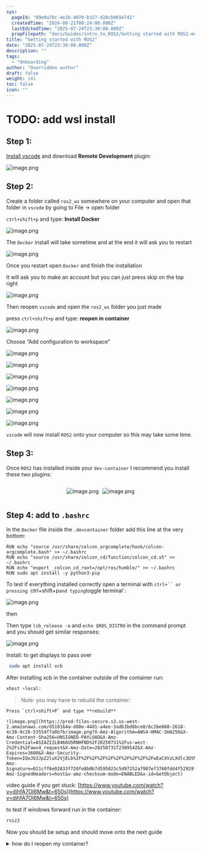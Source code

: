 ```yaml
---
sys:
  pageId: "89e0a78c-4e2b-4070-b327-d28cb0694742"
  createdTime: "2024-08-21T00:24:00.000Z"
  lastEditedTime: "2025-07-24T23:30:00.000Z"
  propFilepath: "docs/Guides/intro_to_ROS2/Getting started with ROS2.md"
title: "Getting started with ROS2"
date: "2025-07-24T23:30:00.000Z"
description: ""
tags:
  - "Onboarding"
author: "Overridden author"
draft: false
weight: 141
toc: false
icon: ""
---
```


# TODO: add wsl install

## Step 1:

[Install vscode](https://code.visualstudio.com/download) and download **Remote Development** plugin:

![image.png](https://prod-files-secure.s3.us-west-2.amazonaws.com/d518164a-d88e-44d1-a4ee-3adb3bd8bce0/efb52993-1881-4a40-b95e-6f020334f022/image.png?X-Amz-Algorithm=AWS4-HMAC-SHA256&X-Amz-Content-Sha256=UNSIGNED-PAYLOAD&X-Amz-Credential=ASIAZI2LB4663FQDLA7N%2F20250731%2Fus-west-2%2Fs3%2Faws4_request&X-Amz-Date=20250731T230940Z&X-Amz-Expires=3600&X-Amz-Security-Token=IQoJb3JpZ2luX2VjELb%2F%2F%2F%2F%2F%2F%2F%2F%2F%2FwEaCXVzLXdlc3QtMiJHMEUCIEzfZoqLI5UbxgNfWS13TDBm89l1UQcRSxlhK8WRcC3kAiEAn844CyJbokJ9v4RTwucpeEcQ2eE9JvsL2nzmJIr%2F%2FZ0qiAQI3%2F%2F%2F%2F%2F%2F%2F%2F%2F%2F%2FARAAGgw2Mzc0MjMxODM4MDUiDEcCaYkopQJNB2pLCSrcA%2FZpxJUo3wWl1VesX81ZS9RPU79%2Fz4jbrzSbZ%2B9gTTeM5%2F8mwtdtmuM8WlS%2FqHxzsP6ZRCqWwPeAKw%2FiD2dGF4BXyWuo9ONm5Tc8sgmECy2uFgQQ9UYRjmhnD%2BH%2BKnul1eP%2BJrr0pqZ55zsFxnK109vbv2qMDVGdhaDHmmkOBRMDwXYYuXAP9wY4XkyK%2Bd6pLQR%2BXDiSh5RmqSbd8PqQx%2BvBk5ap6iXpdhdhjsQsewyfsOpQjZkEovPMmXErvX69yDHf7WDzj%2BM6WvT4gxj%2FkRgSwyIZgBXdk8VMAsEM847j%2F9OFyxuqd19DwdnJ%2F0Z%2BHlNbiiG%2Bx9iWQbqiZudkJqg%2FUKJcDM3AJvgwpPQ03rpmRK535Fh07hVluiQf5kQowcLFBji9k9N5oCZnwRKvMKu3vJotG1rFn3LEhmflzfX%2BNYcq1%2Fe%2Be52Qx3irsDcAPeJhof%2B3t%2BTLEYhIXsmS%2FN1pzi%2FiotE3meNgzI6JoSbCYZ70IxHBU72BK6QKnCCSKhCo2sDJzrjolVSlw9zsm1gMXWm%2FeoO1dK7SJZh4icROLy%2FIKbEtbHya%2B1FrTZfppmMID2ok%2FULKu2Ysua9GXCpRaxuk0i0FSSBSbyVaQNyvP6ymkknmKpqJuHzHMNrMr8QGOqUBJBVYEproKo3LbUh7obQfPLTfz%2FaykKDo6nyiJZl7o0W9e5Dqjnics%2BrlSVKZ3WcWUyWozdEz%2BxMU%2BDionUXkzxIleYWNrv%2BQ%2F8Z%2FGnNSCimJy5huNcFdgZrTZPrZ8MgteiQjGzc6EqxyySx3gbB2QnibHnxgl7Wq6tbA%2B%2FCBFjVsYfoz5Ci3iKBOmyCIBq47S0xpEjGf7hKlNuRrnt6%2FNXB78tX1&X-Amz-Signature=43065848f170cb5c9882995cf3efe835456f2a0647af97d11267d2a1c7b4a499&X-Amz-SignedHeaders=host&x-amz-checksum-mode=ENABLED&x-id=GetObject)

## Step 2:

Create a folder called `ros2_ws` somewhere on your computer and open that folder in `vscode` by going to File → open folder 

`ctrl+shift+p` and type: **Install Docker**

![image.png](https://prod-files-secure.s3.us-west-2.amazonaws.com/d518164a-d88e-44d1-a4ee-3adb3bd8bce0/2269dc0e-1cd5-47ff-bceb-c04ad9b2eab0/image.png?X-Amz-Algorithm=AWS4-HMAC-SHA256&X-Amz-Content-Sha256=UNSIGNED-PAYLOAD&X-Amz-Credential=ASIAZI2LB4663FQDLA7N%2F20250731%2Fus-west-2%2Fs3%2Faws4_request&X-Amz-Date=20250731T230940Z&X-Amz-Expires=3600&X-Amz-Security-Token=IQoJb3JpZ2luX2VjELb%2F%2F%2F%2F%2F%2F%2F%2F%2F%2FwEaCXVzLXdlc3QtMiJHMEUCIEzfZoqLI5UbxgNfWS13TDBm89l1UQcRSxlhK8WRcC3kAiEAn844CyJbokJ9v4RTwucpeEcQ2eE9JvsL2nzmJIr%2F%2FZ0qiAQI3%2F%2F%2F%2F%2F%2F%2F%2F%2F%2F%2FARAAGgw2Mzc0MjMxODM4MDUiDEcCaYkopQJNB2pLCSrcA%2FZpxJUo3wWl1VesX81ZS9RPU79%2Fz4jbrzSbZ%2B9gTTeM5%2F8mwtdtmuM8WlS%2FqHxzsP6ZRCqWwPeAKw%2FiD2dGF4BXyWuo9ONm5Tc8sgmECy2uFgQQ9UYRjmhnD%2BH%2BKnul1eP%2BJrr0pqZ55zsFxnK109vbv2qMDVGdhaDHmmkOBRMDwXYYuXAP9wY4XkyK%2Bd6pLQR%2BXDiSh5RmqSbd8PqQx%2BvBk5ap6iXpdhdhjsQsewyfsOpQjZkEovPMmXErvX69yDHf7WDzj%2BM6WvT4gxj%2FkRgSwyIZgBXdk8VMAsEM847j%2F9OFyxuqd19DwdnJ%2F0Z%2BHlNbiiG%2Bx9iWQbqiZudkJqg%2FUKJcDM3AJvgwpPQ03rpmRK535Fh07hVluiQf5kQowcLFBji9k9N5oCZnwRKvMKu3vJotG1rFn3LEhmflzfX%2BNYcq1%2Fe%2Be52Qx3irsDcAPeJhof%2B3t%2BTLEYhIXsmS%2FN1pzi%2FiotE3meNgzI6JoSbCYZ70IxHBU72BK6QKnCCSKhCo2sDJzrjolVSlw9zsm1gMXWm%2FeoO1dK7SJZh4icROLy%2FIKbEtbHya%2B1FrTZfppmMID2ok%2FULKu2Ysua9GXCpRaxuk0i0FSSBSbyVaQNyvP6ymkknmKpqJuHzHMNrMr8QGOqUBJBVYEproKo3LbUh7obQfPLTfz%2FaykKDo6nyiJZl7o0W9e5Dqjnics%2BrlSVKZ3WcWUyWozdEz%2BxMU%2BDionUXkzxIleYWNrv%2BQ%2F8Z%2FGnNSCimJy5huNcFdgZrTZPrZ8MgteiQjGzc6EqxyySx3gbB2QnibHnxgl7Wq6tbA%2B%2FCBFjVsYfoz5Ci3iKBOmyCIBq47S0xpEjGf7hKlNuRrnt6%2FNXB78tX1&X-Amz-Signature=a3adf1c5e4bc2f3dc8d84ea08d76d17a304c900977c7cccb63c81c0bc62e6aeb&X-Amz-SignedHeaders=host&x-amz-checksum-mode=ENABLED&x-id=GetObject)

The `Docker` install will take sometime and at the end it will ask you to restart

![image.png](https://prod-files-secure.s3.us-west-2.amazonaws.com/d518164a-d88e-44d1-a4ee-3adb3bd8bce0/ed233f78-be33-4b1f-b89c-9c346c0e961e/image.png?X-Amz-Algorithm=AWS4-HMAC-SHA256&X-Amz-Content-Sha256=UNSIGNED-PAYLOAD&X-Amz-Credential=ASIAZI2LB4663FQDLA7N%2F20250731%2Fus-west-2%2Fs3%2Faws4_request&X-Amz-Date=20250731T230940Z&X-Amz-Expires=3600&X-Amz-Security-Token=IQoJb3JpZ2luX2VjELb%2F%2F%2F%2F%2F%2F%2F%2F%2F%2FwEaCXVzLXdlc3QtMiJHMEUCIEzfZoqLI5UbxgNfWS13TDBm89l1UQcRSxlhK8WRcC3kAiEAn844CyJbokJ9v4RTwucpeEcQ2eE9JvsL2nzmJIr%2F%2FZ0qiAQI3%2F%2F%2F%2F%2F%2F%2F%2F%2F%2F%2FARAAGgw2Mzc0MjMxODM4MDUiDEcCaYkopQJNB2pLCSrcA%2FZpxJUo3wWl1VesX81ZS9RPU79%2Fz4jbrzSbZ%2B9gTTeM5%2F8mwtdtmuM8WlS%2FqHxzsP6ZRCqWwPeAKw%2FiD2dGF4BXyWuo9ONm5Tc8sgmECy2uFgQQ9UYRjmhnD%2BH%2BKnul1eP%2BJrr0pqZ55zsFxnK109vbv2qMDVGdhaDHmmkOBRMDwXYYuXAP9wY4XkyK%2Bd6pLQR%2BXDiSh5RmqSbd8PqQx%2BvBk5ap6iXpdhdhjsQsewyfsOpQjZkEovPMmXErvX69yDHf7WDzj%2BM6WvT4gxj%2FkRgSwyIZgBXdk8VMAsEM847j%2F9OFyxuqd19DwdnJ%2F0Z%2BHlNbiiG%2Bx9iWQbqiZudkJqg%2FUKJcDM3AJvgwpPQ03rpmRK535Fh07hVluiQf5kQowcLFBji9k9N5oCZnwRKvMKu3vJotG1rFn3LEhmflzfX%2BNYcq1%2Fe%2Be52Qx3irsDcAPeJhof%2B3t%2BTLEYhIXsmS%2FN1pzi%2FiotE3meNgzI6JoSbCYZ70IxHBU72BK6QKnCCSKhCo2sDJzrjolVSlw9zsm1gMXWm%2FeoO1dK7SJZh4icROLy%2FIKbEtbHya%2B1FrTZfppmMID2ok%2FULKu2Ysua9GXCpRaxuk0i0FSSBSbyVaQNyvP6ymkknmKpqJuHzHMNrMr8QGOqUBJBVYEproKo3LbUh7obQfPLTfz%2FaykKDo6nyiJZl7o0W9e5Dqjnics%2BrlSVKZ3WcWUyWozdEz%2BxMU%2BDionUXkzxIleYWNrv%2BQ%2F8Z%2FGnNSCimJy5huNcFdgZrTZPrZ8MgteiQjGzc6EqxyySx3gbB2QnibHnxgl7Wq6tbA%2B%2FCBFjVsYfoz5Ci3iKBOmyCIBq47S0xpEjGf7hKlNuRrnt6%2FNXB78tX1&X-Amz-Signature=15dc775f9b38bc3aab7a6f0edaab9d96a51f66d715949882b6b359f0410d9db5&X-Amz-SignedHeaders=host&x-amz-checksum-mode=ENABLED&x-id=GetObject)

Once you restart open `Docker` and finish the installation

It will ask you to make an account but you can just press skip on the top right

![image.png](https://prod-files-secure.s3.us-west-2.amazonaws.com/d518164a-d88e-44d1-a4ee-3adb3bd8bce0/21010ad9-1659-4fd9-9f59-9932a09b2a3d/image.png?X-Amz-Algorithm=AWS4-HMAC-SHA256&X-Amz-Content-Sha256=UNSIGNED-PAYLOAD&X-Amz-Credential=ASIAZI2LB4663FQDLA7N%2F20250731%2Fus-west-2%2Fs3%2Faws4_request&X-Amz-Date=20250731T230940Z&X-Amz-Expires=3600&X-Amz-Security-Token=IQoJb3JpZ2luX2VjELb%2F%2F%2F%2F%2F%2F%2F%2F%2F%2FwEaCXVzLXdlc3QtMiJHMEUCIEzfZoqLI5UbxgNfWS13TDBm89l1UQcRSxlhK8WRcC3kAiEAn844CyJbokJ9v4RTwucpeEcQ2eE9JvsL2nzmJIr%2F%2FZ0qiAQI3%2F%2F%2F%2F%2F%2F%2F%2F%2F%2F%2FARAAGgw2Mzc0MjMxODM4MDUiDEcCaYkopQJNB2pLCSrcA%2FZpxJUo3wWl1VesX81ZS9RPU79%2Fz4jbrzSbZ%2B9gTTeM5%2F8mwtdtmuM8WlS%2FqHxzsP6ZRCqWwPeAKw%2FiD2dGF4BXyWuo9ONm5Tc8sgmECy2uFgQQ9UYRjmhnD%2BH%2BKnul1eP%2BJrr0pqZ55zsFxnK109vbv2qMDVGdhaDHmmkOBRMDwXYYuXAP9wY4XkyK%2Bd6pLQR%2BXDiSh5RmqSbd8PqQx%2BvBk5ap6iXpdhdhjsQsewyfsOpQjZkEovPMmXErvX69yDHf7WDzj%2BM6WvT4gxj%2FkRgSwyIZgBXdk8VMAsEM847j%2F9OFyxuqd19DwdnJ%2F0Z%2BHlNbiiG%2Bx9iWQbqiZudkJqg%2FUKJcDM3AJvgwpPQ03rpmRK535Fh07hVluiQf5kQowcLFBji9k9N5oCZnwRKvMKu3vJotG1rFn3LEhmflzfX%2BNYcq1%2Fe%2Be52Qx3irsDcAPeJhof%2B3t%2BTLEYhIXsmS%2FN1pzi%2FiotE3meNgzI6JoSbCYZ70IxHBU72BK6QKnCCSKhCo2sDJzrjolVSlw9zsm1gMXWm%2FeoO1dK7SJZh4icROLy%2FIKbEtbHya%2B1FrTZfppmMID2ok%2FULKu2Ysua9GXCpRaxuk0i0FSSBSbyVaQNyvP6ymkknmKpqJuHzHMNrMr8QGOqUBJBVYEproKo3LbUh7obQfPLTfz%2FaykKDo6nyiJZl7o0W9e5Dqjnics%2BrlSVKZ3WcWUyWozdEz%2BxMU%2BDionUXkzxIleYWNrv%2BQ%2F8Z%2FGnNSCimJy5huNcFdgZrTZPrZ8MgteiQjGzc6EqxyySx3gbB2QnibHnxgl7Wq6tbA%2B%2FCBFjVsYfoz5Ci3iKBOmyCIBq47S0xpEjGf7hKlNuRrnt6%2FNXB78tX1&X-Amz-Signature=1835943d017f3e3c894a3633ac9fbff12d18f672381cb27f4a90fcf16104cf1d&X-Amz-SignedHeaders=host&x-amz-checksum-mode=ENABLED&x-id=GetObject)

Then reopen `vscode` and open the `ros2_ws` folder you just made

press `ctrl+shift+p` and type: **reopen in container**

![image.png](https://prod-files-secure.s3.us-west-2.amazonaws.com/d518164a-d88e-44d1-a4ee-3adb3bd8bce0/4e93b8c2-41ad-488c-8095-c74205196118/image.png?X-Amz-Algorithm=AWS4-HMAC-SHA256&X-Amz-Content-Sha256=UNSIGNED-PAYLOAD&X-Amz-Credential=ASIAZI2LB4663FQDLA7N%2F20250731%2Fus-west-2%2Fs3%2Faws4_request&X-Amz-Date=20250731T230940Z&X-Amz-Expires=3600&X-Amz-Security-Token=IQoJb3JpZ2luX2VjELb%2F%2F%2F%2F%2F%2F%2F%2F%2F%2FwEaCXVzLXdlc3QtMiJHMEUCIEzfZoqLI5UbxgNfWS13TDBm89l1UQcRSxlhK8WRcC3kAiEAn844CyJbokJ9v4RTwucpeEcQ2eE9JvsL2nzmJIr%2F%2FZ0qiAQI3%2F%2F%2F%2F%2F%2F%2F%2F%2F%2F%2FARAAGgw2Mzc0MjMxODM4MDUiDEcCaYkopQJNB2pLCSrcA%2FZpxJUo3wWl1VesX81ZS9RPU79%2Fz4jbrzSbZ%2B9gTTeM5%2F8mwtdtmuM8WlS%2FqHxzsP6ZRCqWwPeAKw%2FiD2dGF4BXyWuo9ONm5Tc8sgmECy2uFgQQ9UYRjmhnD%2BH%2BKnul1eP%2BJrr0pqZ55zsFxnK109vbv2qMDVGdhaDHmmkOBRMDwXYYuXAP9wY4XkyK%2Bd6pLQR%2BXDiSh5RmqSbd8PqQx%2BvBk5ap6iXpdhdhjsQsewyfsOpQjZkEovPMmXErvX69yDHf7WDzj%2BM6WvT4gxj%2FkRgSwyIZgBXdk8VMAsEM847j%2F9OFyxuqd19DwdnJ%2F0Z%2BHlNbiiG%2Bx9iWQbqiZudkJqg%2FUKJcDM3AJvgwpPQ03rpmRK535Fh07hVluiQf5kQowcLFBji9k9N5oCZnwRKvMKu3vJotG1rFn3LEhmflzfX%2BNYcq1%2Fe%2Be52Qx3irsDcAPeJhof%2B3t%2BTLEYhIXsmS%2FN1pzi%2FiotE3meNgzI6JoSbCYZ70IxHBU72BK6QKnCCSKhCo2sDJzrjolVSlw9zsm1gMXWm%2FeoO1dK7SJZh4icROLy%2FIKbEtbHya%2B1FrTZfppmMID2ok%2FULKu2Ysua9GXCpRaxuk0i0FSSBSbyVaQNyvP6ymkknmKpqJuHzHMNrMr8QGOqUBJBVYEproKo3LbUh7obQfPLTfz%2FaykKDo6nyiJZl7o0W9e5Dqjnics%2BrlSVKZ3WcWUyWozdEz%2BxMU%2BDionUXkzxIleYWNrv%2BQ%2F8Z%2FGnNSCimJy5huNcFdgZrTZPrZ8MgteiQjGzc6EqxyySx3gbB2QnibHnxgl7Wq6tbA%2B%2FCBFjVsYfoz5Ci3iKBOmyCIBq47S0xpEjGf7hKlNuRrnt6%2FNXB78tX1&X-Amz-Signature=b8544daddaef12d4b65380837d35e86ad116a2f53c223226289009614315e018&X-Amz-SignedHeaders=host&x-amz-checksum-mode=ENABLED&x-id=GetObject)

Choose “Add configuration to workspace”

![image.png](https://prod-files-secure.s3.us-west-2.amazonaws.com/d518164a-d88e-44d1-a4ee-3adb3bd8bce0/9560b282-5060-4989-ba37-97e7b2c22476/image.png?X-Amz-Algorithm=AWS4-HMAC-SHA256&X-Amz-Content-Sha256=UNSIGNED-PAYLOAD&X-Amz-Credential=ASIAZI2LB4663FQDLA7N%2F20250731%2Fus-west-2%2Fs3%2Faws4_request&X-Amz-Date=20250731T230940Z&X-Amz-Expires=3600&X-Amz-Security-Token=IQoJb3JpZ2luX2VjELb%2F%2F%2F%2F%2F%2F%2F%2F%2F%2FwEaCXVzLXdlc3QtMiJHMEUCIEzfZoqLI5UbxgNfWS13TDBm89l1UQcRSxlhK8WRcC3kAiEAn844CyJbokJ9v4RTwucpeEcQ2eE9JvsL2nzmJIr%2F%2FZ0qiAQI3%2F%2F%2F%2F%2F%2F%2F%2F%2F%2F%2FARAAGgw2Mzc0MjMxODM4MDUiDEcCaYkopQJNB2pLCSrcA%2FZpxJUo3wWl1VesX81ZS9RPU79%2Fz4jbrzSbZ%2B9gTTeM5%2F8mwtdtmuM8WlS%2FqHxzsP6ZRCqWwPeAKw%2FiD2dGF4BXyWuo9ONm5Tc8sgmECy2uFgQQ9UYRjmhnD%2BH%2BKnul1eP%2BJrr0pqZ55zsFxnK109vbv2qMDVGdhaDHmmkOBRMDwXYYuXAP9wY4XkyK%2Bd6pLQR%2BXDiSh5RmqSbd8PqQx%2BvBk5ap6iXpdhdhjsQsewyfsOpQjZkEovPMmXErvX69yDHf7WDzj%2BM6WvT4gxj%2FkRgSwyIZgBXdk8VMAsEM847j%2F9OFyxuqd19DwdnJ%2F0Z%2BHlNbiiG%2Bx9iWQbqiZudkJqg%2FUKJcDM3AJvgwpPQ03rpmRK535Fh07hVluiQf5kQowcLFBji9k9N5oCZnwRKvMKu3vJotG1rFn3LEhmflzfX%2BNYcq1%2Fe%2Be52Qx3irsDcAPeJhof%2B3t%2BTLEYhIXsmS%2FN1pzi%2FiotE3meNgzI6JoSbCYZ70IxHBU72BK6QKnCCSKhCo2sDJzrjolVSlw9zsm1gMXWm%2FeoO1dK7SJZh4icROLy%2FIKbEtbHya%2B1FrTZfppmMID2ok%2FULKu2Ysua9GXCpRaxuk0i0FSSBSbyVaQNyvP6ymkknmKpqJuHzHMNrMr8QGOqUBJBVYEproKo3LbUh7obQfPLTfz%2FaykKDo6nyiJZl7o0W9e5Dqjnics%2BrlSVKZ3WcWUyWozdEz%2BxMU%2BDionUXkzxIleYWNrv%2BQ%2F8Z%2FGnNSCimJy5huNcFdgZrTZPrZ8MgteiQjGzc6EqxyySx3gbB2QnibHnxgl7Wq6tbA%2B%2FCBFjVsYfoz5Ci3iKBOmyCIBq47S0xpEjGf7hKlNuRrnt6%2FNXB78tX1&X-Amz-Signature=15253136f2593d22a5b4d2c05068db460aaae9142e68603144707285f37999dd&X-Amz-SignedHeaders=host&x-amz-checksum-mode=ENABLED&x-id=GetObject)

![image.png](https://prod-files-secure.s3.us-west-2.amazonaws.com/d518164a-d88e-44d1-a4ee-3adb3bd8bce0/2ee63f81-886b-48e8-a553-dc6e5eac99e4/image.png?X-Amz-Algorithm=AWS4-HMAC-SHA256&X-Amz-Content-Sha256=UNSIGNED-PAYLOAD&X-Amz-Credential=ASIAZI2LB4663FQDLA7N%2F20250731%2Fus-west-2%2Fs3%2Faws4_request&X-Amz-Date=20250731T230940Z&X-Amz-Expires=3600&X-Amz-Security-Token=IQoJb3JpZ2luX2VjELb%2F%2F%2F%2F%2F%2F%2F%2F%2F%2FwEaCXVzLXdlc3QtMiJHMEUCIEzfZoqLI5UbxgNfWS13TDBm89l1UQcRSxlhK8WRcC3kAiEAn844CyJbokJ9v4RTwucpeEcQ2eE9JvsL2nzmJIr%2F%2FZ0qiAQI3%2F%2F%2F%2F%2F%2F%2F%2F%2F%2F%2FARAAGgw2Mzc0MjMxODM4MDUiDEcCaYkopQJNB2pLCSrcA%2FZpxJUo3wWl1VesX81ZS9RPU79%2Fz4jbrzSbZ%2B9gTTeM5%2F8mwtdtmuM8WlS%2FqHxzsP6ZRCqWwPeAKw%2FiD2dGF4BXyWuo9ONm5Tc8sgmECy2uFgQQ9UYRjmhnD%2BH%2BKnul1eP%2BJrr0pqZ55zsFxnK109vbv2qMDVGdhaDHmmkOBRMDwXYYuXAP9wY4XkyK%2Bd6pLQR%2BXDiSh5RmqSbd8PqQx%2BvBk5ap6iXpdhdhjsQsewyfsOpQjZkEovPMmXErvX69yDHf7WDzj%2BM6WvT4gxj%2FkRgSwyIZgBXdk8VMAsEM847j%2F9OFyxuqd19DwdnJ%2F0Z%2BHlNbiiG%2Bx9iWQbqiZudkJqg%2FUKJcDM3AJvgwpPQ03rpmRK535Fh07hVluiQf5kQowcLFBji9k9N5oCZnwRKvMKu3vJotG1rFn3LEhmflzfX%2BNYcq1%2Fe%2Be52Qx3irsDcAPeJhof%2B3t%2BTLEYhIXsmS%2FN1pzi%2FiotE3meNgzI6JoSbCYZ70IxHBU72BK6QKnCCSKhCo2sDJzrjolVSlw9zsm1gMXWm%2FeoO1dK7SJZh4icROLy%2FIKbEtbHya%2B1FrTZfppmMID2ok%2FULKu2Ysua9GXCpRaxuk0i0FSSBSbyVaQNyvP6ymkknmKpqJuHzHMNrMr8QGOqUBJBVYEproKo3LbUh7obQfPLTfz%2FaykKDo6nyiJZl7o0W9e5Dqjnics%2BrlSVKZ3WcWUyWozdEz%2BxMU%2BDionUXkzxIleYWNrv%2BQ%2F8Z%2FGnNSCimJy5huNcFdgZrTZPrZ8MgteiQjGzc6EqxyySx3gbB2QnibHnxgl7Wq6tbA%2B%2FCBFjVsYfoz5Ci3iKBOmyCIBq47S0xpEjGf7hKlNuRrnt6%2FNXB78tX1&X-Amz-Signature=1cf070cb7233eda50755d44b6c3a09e8e8c3b305d9971da2442bf6f9898a4b66&X-Amz-SignedHeaders=host&x-amz-checksum-mode=ENABLED&x-id=GetObject)

![image.png](https://prod-files-secure.s3.us-west-2.amazonaws.com/d518164a-d88e-44d1-a4ee-3adb3bd8bce0/e0fd626c-c8b6-4b2c-95d1-fa4c26514504/image.png?X-Amz-Algorithm=AWS4-HMAC-SHA256&X-Amz-Content-Sha256=UNSIGNED-PAYLOAD&X-Amz-Credential=ASIAZI2LB4663FQDLA7N%2F20250731%2Fus-west-2%2Fs3%2Faws4_request&X-Amz-Date=20250731T230940Z&X-Amz-Expires=3600&X-Amz-Security-Token=IQoJb3JpZ2luX2VjELb%2F%2F%2F%2F%2F%2F%2F%2F%2F%2FwEaCXVzLXdlc3QtMiJHMEUCIEzfZoqLI5UbxgNfWS13TDBm89l1UQcRSxlhK8WRcC3kAiEAn844CyJbokJ9v4RTwucpeEcQ2eE9JvsL2nzmJIr%2F%2FZ0qiAQI3%2F%2F%2F%2F%2F%2F%2F%2F%2F%2F%2FARAAGgw2Mzc0MjMxODM4MDUiDEcCaYkopQJNB2pLCSrcA%2FZpxJUo3wWl1VesX81ZS9RPU79%2Fz4jbrzSbZ%2B9gTTeM5%2F8mwtdtmuM8WlS%2FqHxzsP6ZRCqWwPeAKw%2FiD2dGF4BXyWuo9ONm5Tc8sgmECy2uFgQQ9UYRjmhnD%2BH%2BKnul1eP%2BJrr0pqZ55zsFxnK109vbv2qMDVGdhaDHmmkOBRMDwXYYuXAP9wY4XkyK%2Bd6pLQR%2BXDiSh5RmqSbd8PqQx%2BvBk5ap6iXpdhdhjsQsewyfsOpQjZkEovPMmXErvX69yDHf7WDzj%2BM6WvT4gxj%2FkRgSwyIZgBXdk8VMAsEM847j%2F9OFyxuqd19DwdnJ%2F0Z%2BHlNbiiG%2Bx9iWQbqiZudkJqg%2FUKJcDM3AJvgwpPQ03rpmRK535Fh07hVluiQf5kQowcLFBji9k9N5oCZnwRKvMKu3vJotG1rFn3LEhmflzfX%2BNYcq1%2Fe%2Be52Qx3irsDcAPeJhof%2B3t%2BTLEYhIXsmS%2FN1pzi%2FiotE3meNgzI6JoSbCYZ70IxHBU72BK6QKnCCSKhCo2sDJzrjolVSlw9zsm1gMXWm%2FeoO1dK7SJZh4icROLy%2FIKbEtbHya%2B1FrTZfppmMID2ok%2FULKu2Ysua9GXCpRaxuk0i0FSSBSbyVaQNyvP6ymkknmKpqJuHzHMNrMr8QGOqUBJBVYEproKo3LbUh7obQfPLTfz%2FaykKDo6nyiJZl7o0W9e5Dqjnics%2BrlSVKZ3WcWUyWozdEz%2BxMU%2BDionUXkzxIleYWNrv%2BQ%2F8Z%2FGnNSCimJy5huNcFdgZrTZPrZ8MgteiQjGzc6EqxyySx3gbB2QnibHnxgl7Wq6tbA%2B%2FCBFjVsYfoz5Ci3iKBOmyCIBq47S0xpEjGf7hKlNuRrnt6%2FNXB78tX1&X-Amz-Signature=38267797767339591d9f8c023c7c18738d16f9220de95269cc1c52ddbbb976c6&X-Amz-SignedHeaders=host&x-amz-checksum-mode=ENABLED&x-id=GetObject)

![image.png](https://prod-files-secure.s3.us-west-2.amazonaws.com/d518164a-d88e-44d1-a4ee-3adb3bd8bce0/a2e13f50-d2ab-4719-a4c2-7ced634bfc9d/image.png?X-Amz-Algorithm=AWS4-HMAC-SHA256&X-Amz-Content-Sha256=UNSIGNED-PAYLOAD&X-Amz-Credential=ASIAZI2LB4663FQDLA7N%2F20250731%2Fus-west-2%2Fs3%2Faws4_request&X-Amz-Date=20250731T230940Z&X-Amz-Expires=3600&X-Amz-Security-Token=IQoJb3JpZ2luX2VjELb%2F%2F%2F%2F%2F%2F%2F%2F%2F%2FwEaCXVzLXdlc3QtMiJHMEUCIEzfZoqLI5UbxgNfWS13TDBm89l1UQcRSxlhK8WRcC3kAiEAn844CyJbokJ9v4RTwucpeEcQ2eE9JvsL2nzmJIr%2F%2FZ0qiAQI3%2F%2F%2F%2F%2F%2F%2F%2F%2F%2F%2FARAAGgw2Mzc0MjMxODM4MDUiDEcCaYkopQJNB2pLCSrcA%2FZpxJUo3wWl1VesX81ZS9RPU79%2Fz4jbrzSbZ%2B9gTTeM5%2F8mwtdtmuM8WlS%2FqHxzsP6ZRCqWwPeAKw%2FiD2dGF4BXyWuo9ONm5Tc8sgmECy2uFgQQ9UYRjmhnD%2BH%2BKnul1eP%2BJrr0pqZ55zsFxnK109vbv2qMDVGdhaDHmmkOBRMDwXYYuXAP9wY4XkyK%2Bd6pLQR%2BXDiSh5RmqSbd8PqQx%2BvBk5ap6iXpdhdhjsQsewyfsOpQjZkEovPMmXErvX69yDHf7WDzj%2BM6WvT4gxj%2FkRgSwyIZgBXdk8VMAsEM847j%2F9OFyxuqd19DwdnJ%2F0Z%2BHlNbiiG%2Bx9iWQbqiZudkJqg%2FUKJcDM3AJvgwpPQ03rpmRK535Fh07hVluiQf5kQowcLFBji9k9N5oCZnwRKvMKu3vJotG1rFn3LEhmflzfX%2BNYcq1%2Fe%2Be52Qx3irsDcAPeJhof%2B3t%2BTLEYhIXsmS%2FN1pzi%2FiotE3meNgzI6JoSbCYZ70IxHBU72BK6QKnCCSKhCo2sDJzrjolVSlw9zsm1gMXWm%2FeoO1dK7SJZh4icROLy%2FIKbEtbHya%2B1FrTZfppmMID2ok%2FULKu2Ysua9GXCpRaxuk0i0FSSBSbyVaQNyvP6ymkknmKpqJuHzHMNrMr8QGOqUBJBVYEproKo3LbUh7obQfPLTfz%2FaykKDo6nyiJZl7o0W9e5Dqjnics%2BrlSVKZ3WcWUyWozdEz%2BxMU%2BDionUXkzxIleYWNrv%2BQ%2F8Z%2FGnNSCimJy5huNcFdgZrTZPrZ8MgteiQjGzc6EqxyySx3gbB2QnibHnxgl7Wq6tbA%2B%2FCBFjVsYfoz5Ci3iKBOmyCIBq47S0xpEjGf7hKlNuRrnt6%2FNXB78tX1&X-Amz-Signature=a10f9f2cec0d88950935ea0bc12db7024fe09ed55936b8d69d0c54abf2226d96&X-Amz-SignedHeaders=host&x-amz-checksum-mode=ENABLED&x-id=GetObject)

![image.png](https://prod-files-secure.s3.us-west-2.amazonaws.com/d518164a-d88e-44d1-a4ee-3adb3bd8bce0/6cc478ad-aaba-4bf7-9fcc-403277ab896c/image.png?X-Amz-Algorithm=AWS4-HMAC-SHA256&X-Amz-Content-Sha256=UNSIGNED-PAYLOAD&X-Amz-Credential=ASIAZI2LB4663FQDLA7N%2F20250731%2Fus-west-2%2Fs3%2Faws4_request&X-Amz-Date=20250731T230940Z&X-Amz-Expires=3600&X-Amz-Security-Token=IQoJb3JpZ2luX2VjELb%2F%2F%2F%2F%2F%2F%2F%2F%2F%2FwEaCXVzLXdlc3QtMiJHMEUCIEzfZoqLI5UbxgNfWS13TDBm89l1UQcRSxlhK8WRcC3kAiEAn844CyJbokJ9v4RTwucpeEcQ2eE9JvsL2nzmJIr%2F%2FZ0qiAQI3%2F%2F%2F%2F%2F%2F%2F%2F%2F%2F%2FARAAGgw2Mzc0MjMxODM4MDUiDEcCaYkopQJNB2pLCSrcA%2FZpxJUo3wWl1VesX81ZS9RPU79%2Fz4jbrzSbZ%2B9gTTeM5%2F8mwtdtmuM8WlS%2FqHxzsP6ZRCqWwPeAKw%2FiD2dGF4BXyWuo9ONm5Tc8sgmECy2uFgQQ9UYRjmhnD%2BH%2BKnul1eP%2BJrr0pqZ55zsFxnK109vbv2qMDVGdhaDHmmkOBRMDwXYYuXAP9wY4XkyK%2Bd6pLQR%2BXDiSh5RmqSbd8PqQx%2BvBk5ap6iXpdhdhjsQsewyfsOpQjZkEovPMmXErvX69yDHf7WDzj%2BM6WvT4gxj%2FkRgSwyIZgBXdk8VMAsEM847j%2F9OFyxuqd19DwdnJ%2F0Z%2BHlNbiiG%2Bx9iWQbqiZudkJqg%2FUKJcDM3AJvgwpPQ03rpmRK535Fh07hVluiQf5kQowcLFBji9k9N5oCZnwRKvMKu3vJotG1rFn3LEhmflzfX%2BNYcq1%2Fe%2Be52Qx3irsDcAPeJhof%2B3t%2BTLEYhIXsmS%2FN1pzi%2FiotE3meNgzI6JoSbCYZ70IxHBU72BK6QKnCCSKhCo2sDJzrjolVSlw9zsm1gMXWm%2FeoO1dK7SJZh4icROLy%2FIKbEtbHya%2B1FrTZfppmMID2ok%2FULKu2Ysua9GXCpRaxuk0i0FSSBSbyVaQNyvP6ymkknmKpqJuHzHMNrMr8QGOqUBJBVYEproKo3LbUh7obQfPLTfz%2FaykKDo6nyiJZl7o0W9e5Dqjnics%2BrlSVKZ3WcWUyWozdEz%2BxMU%2BDionUXkzxIleYWNrv%2BQ%2F8Z%2FGnNSCimJy5huNcFdgZrTZPrZ8MgteiQjGzc6EqxyySx3gbB2QnibHnxgl7Wq6tbA%2B%2FCBFjVsYfoz5Ci3iKBOmyCIBq47S0xpEjGf7hKlNuRrnt6%2FNXB78tX1&X-Amz-Signature=73baeb7c568b1388e6af88745c44d3acf0d0ced7e2229f5063923227d1f2f39a&X-Amz-SignedHeaders=host&x-amz-checksum-mode=ENABLED&x-id=GetObject)

![image.png](https://prod-files-secure.s3.us-west-2.amazonaws.com/d518164a-d88e-44d1-a4ee-3adb3bd8bce0/53255b28-f75e-430f-b9e3-c0ac8577e42b/image.png?X-Amz-Algorithm=AWS4-HMAC-SHA256&X-Amz-Content-Sha256=UNSIGNED-PAYLOAD&X-Amz-Credential=ASIAZI2LB4663FQDLA7N%2F20250731%2Fus-west-2%2Fs3%2Faws4_request&X-Amz-Date=20250731T230940Z&X-Amz-Expires=3600&X-Amz-Security-Token=IQoJb3JpZ2luX2VjELb%2F%2F%2F%2F%2F%2F%2F%2F%2F%2FwEaCXVzLXdlc3QtMiJHMEUCIEzfZoqLI5UbxgNfWS13TDBm89l1UQcRSxlhK8WRcC3kAiEAn844CyJbokJ9v4RTwucpeEcQ2eE9JvsL2nzmJIr%2F%2FZ0qiAQI3%2F%2F%2F%2F%2F%2F%2F%2F%2F%2F%2FARAAGgw2Mzc0MjMxODM4MDUiDEcCaYkopQJNB2pLCSrcA%2FZpxJUo3wWl1VesX81ZS9RPU79%2Fz4jbrzSbZ%2B9gTTeM5%2F8mwtdtmuM8WlS%2FqHxzsP6ZRCqWwPeAKw%2FiD2dGF4BXyWuo9ONm5Tc8sgmECy2uFgQQ9UYRjmhnD%2BH%2BKnul1eP%2BJrr0pqZ55zsFxnK109vbv2qMDVGdhaDHmmkOBRMDwXYYuXAP9wY4XkyK%2Bd6pLQR%2BXDiSh5RmqSbd8PqQx%2BvBk5ap6iXpdhdhjsQsewyfsOpQjZkEovPMmXErvX69yDHf7WDzj%2BM6WvT4gxj%2FkRgSwyIZgBXdk8VMAsEM847j%2F9OFyxuqd19DwdnJ%2F0Z%2BHlNbiiG%2Bx9iWQbqiZudkJqg%2FUKJcDM3AJvgwpPQ03rpmRK535Fh07hVluiQf5kQowcLFBji9k9N5oCZnwRKvMKu3vJotG1rFn3LEhmflzfX%2BNYcq1%2Fe%2Be52Qx3irsDcAPeJhof%2B3t%2BTLEYhIXsmS%2FN1pzi%2FiotE3meNgzI6JoSbCYZ70IxHBU72BK6QKnCCSKhCo2sDJzrjolVSlw9zsm1gMXWm%2FeoO1dK7SJZh4icROLy%2FIKbEtbHya%2B1FrTZfppmMID2ok%2FULKu2Ysua9GXCpRaxuk0i0FSSBSbyVaQNyvP6ymkknmKpqJuHzHMNrMr8QGOqUBJBVYEproKo3LbUh7obQfPLTfz%2FaykKDo6nyiJZl7o0W9e5Dqjnics%2BrlSVKZ3WcWUyWozdEz%2BxMU%2BDionUXkzxIleYWNrv%2BQ%2F8Z%2FGnNSCimJy5huNcFdgZrTZPrZ8MgteiQjGzc6EqxyySx3gbB2QnibHnxgl7Wq6tbA%2B%2FCBFjVsYfoz5Ci3iKBOmyCIBq47S0xpEjGf7hKlNuRrnt6%2FNXB78tX1&X-Amz-Signature=757522d5eb725365850df93de0b122ee462e78f95d912dbffce4b960db2f05f2&X-Amz-SignedHeaders=host&x-amz-checksum-mode=ENABLED&x-id=GetObject)

![image.png](https://prod-files-secure.s3.us-west-2.amazonaws.com/d518164a-d88e-44d1-a4ee-3adb3bd8bce0/7c562767-5af9-4ffb-97d1-327bcdf4ee00/image.png?X-Amz-Algorithm=AWS4-HMAC-SHA256&X-Amz-Content-Sha256=UNSIGNED-PAYLOAD&X-Amz-Credential=ASIAZI2LB4663FQDLA7N%2F20250731%2Fus-west-2%2Fs3%2Faws4_request&X-Amz-Date=20250731T230940Z&X-Amz-Expires=3600&X-Amz-Security-Token=IQoJb3JpZ2luX2VjELb%2F%2F%2F%2F%2F%2F%2F%2F%2F%2FwEaCXVzLXdlc3QtMiJHMEUCIEzfZoqLI5UbxgNfWS13TDBm89l1UQcRSxlhK8WRcC3kAiEAn844CyJbokJ9v4RTwucpeEcQ2eE9JvsL2nzmJIr%2F%2FZ0qiAQI3%2F%2F%2F%2F%2F%2F%2F%2F%2F%2F%2FARAAGgw2Mzc0MjMxODM4MDUiDEcCaYkopQJNB2pLCSrcA%2FZpxJUo3wWl1VesX81ZS9RPU79%2Fz4jbrzSbZ%2B9gTTeM5%2F8mwtdtmuM8WlS%2FqHxzsP6ZRCqWwPeAKw%2FiD2dGF4BXyWuo9ONm5Tc8sgmECy2uFgQQ9UYRjmhnD%2BH%2BKnul1eP%2BJrr0pqZ55zsFxnK109vbv2qMDVGdhaDHmmkOBRMDwXYYuXAP9wY4XkyK%2Bd6pLQR%2BXDiSh5RmqSbd8PqQx%2BvBk5ap6iXpdhdhjsQsewyfsOpQjZkEovPMmXErvX69yDHf7WDzj%2BM6WvT4gxj%2FkRgSwyIZgBXdk8VMAsEM847j%2F9OFyxuqd19DwdnJ%2F0Z%2BHlNbiiG%2Bx9iWQbqiZudkJqg%2FUKJcDM3AJvgwpPQ03rpmRK535Fh07hVluiQf5kQowcLFBji9k9N5oCZnwRKvMKu3vJotG1rFn3LEhmflzfX%2BNYcq1%2Fe%2Be52Qx3irsDcAPeJhof%2B3t%2BTLEYhIXsmS%2FN1pzi%2FiotE3meNgzI6JoSbCYZ70IxHBU72BK6QKnCCSKhCo2sDJzrjolVSlw9zsm1gMXWm%2FeoO1dK7SJZh4icROLy%2FIKbEtbHya%2B1FrTZfppmMID2ok%2FULKu2Ysua9GXCpRaxuk0i0FSSBSbyVaQNyvP6ymkknmKpqJuHzHMNrMr8QGOqUBJBVYEproKo3LbUh7obQfPLTfz%2FaykKDo6nyiJZl7o0W9e5Dqjnics%2BrlSVKZ3WcWUyWozdEz%2BxMU%2BDionUXkzxIleYWNrv%2BQ%2F8Z%2FGnNSCimJy5huNcFdgZrTZPrZ8MgteiQjGzc6EqxyySx3gbB2QnibHnxgl7Wq6tbA%2B%2FCBFjVsYfoz5Ci3iKBOmyCIBq47S0xpEjGf7hKlNuRrnt6%2FNXB78tX1&X-Amz-Signature=d3fc3f116ebbe623e0c63fd35a2d0a5190dfaca28288e1381eb032dd0dbc92d3&X-Amz-SignedHeaders=host&x-amz-checksum-mode=ENABLED&x-id=GetObject)

`vscode` will now install `ROS2` onto your computer so this may take some time.

## Step 3:

Once `ROS2` has installed inside your `dev-container` I recommend you install these two plugins:

<div style="display: flex;flex-direction: row; column-gap:10px; max-width: 630px;justify-content: center;">
<div>

![image.png](https://prod-files-secure.s3.us-west-2.amazonaws.com/d518164a-d88e-44d1-a4ee-3adb3bd8bce0/3fc3d550-5a54-4ba1-ba6b-faa01cdb7369/image.png?X-Amz-Algorithm=AWS4-HMAC-SHA256&X-Amz-Content-Sha256=UNSIGNED-PAYLOAD&X-Amz-Credential=ASIAZI2LB466WE5Y4Q7P%2F20250731%2Fus-west-2%2Fs3%2Faws4_request&X-Amz-Date=20250731T230953Z&X-Amz-Expires=3600&X-Amz-Security-Token=IQoJb3JpZ2luX2VjELb%2F%2F%2F%2F%2F%2F%2F%2F%2F%2FwEaCXVzLXdlc3QtMiJGMEQCIGDQjHFaF52eItb0%2Fmg7KXPNBjwriHJfMqDINZQjV17XAiARTNadO7glgRq%2BXhuJff6WpegoEHCxdqsTeY%2F1WGS49iqIBAjf%2F%2F%2F%2F%2F%2F%2F%2F%2F%2F8BEAAaDDYzNzQyMzE4MzgwNSIMKg%2Fsz9FaNEq66gn4KtwDgmBa0ECIdHwLqLaLHENwMhbPjpd%2FZ4eNQ0p9KOybgfRis42qYgZrhj8ZA42mH3y4p6D%2BthHYH%2BObypJB9lrHz0xt8o8HkxwLh9S2XIRUIZFfvlPG01%2FJByomVJSGlgs3ZVPuA9kFJS99T1K6r%2FVdztVzX%2BIQ3X%2FGWxyK9w9XcN2dSEHBDjzp23j88o7IJ9bJexudJhU6xHeBdq8%2BQAkHteYkULyTeWzkm%2B6w7XB2Y7CY1QVTTwUFnqL6fPT4aPaXUjtmcalNEve5wAqqYFSMn5k6VBqqp%2By1G325c0Pwd0lwNAzWSLvPrybAUL8f%2FOcaW97rzSkTsXztjkCz1gCzGzoJTYjJYy9buTT5P8M0TYDDfp74Kh7K94YnrSyh%2B1wRkKUm220bstLxbQy0scUvg42YUE13g9lTIaXKnElIBGh2E2NsObmpcZnwpI%2FTmkpCUW3kpva%2FiziQ18SwLUbQGkzgISQ8zR1AhabtZa%2FSRxcGcgiL0s05YcPr5Lsd%2FO47ReWeY4swGjJ%2FCw8yYgLXXfUcFRkCXEh9d2%2FayiieB50RcpfU3MY2LIwJIQ76CZxWNnF%2FXFVFEoCZ0kbAIZmogdL2sLHKzoBFlepuf51TGNmA78YMwS9mxlqv2DUw78yvxAY6pgEXR%2FmOXJAMB7N6z3pp1qTjrFvYQXhSrVORneAHfwHnP5WEjk5Sp7ZH7Z3rnjt%2F0ft02q5rQtZ4ZsPtfdkrYfdU2TISnUpZBX3jUw27UHOOYaoZMp6IKccDK9mXsSD0Ul9XO5ZXUtPyzoZGXShfdv3t9oMDDwQ1d8S%2F%2Fd4uDAsmEzdsgVXOK3AIbFUYBWZu7wj9yXGt3Ze1wb2ZX1xQhBTYVIYiQ2QB&X-Amz-Signature=2b961aa284596a1c8dde1a186fb08a8aefa525d32b5f5cc536de415cb3df603f&X-Amz-SignedHeaders=host&x-amz-checksum-mode=ENABLED&x-id=GetObject)

</div>
<div>

![image.png](https://prod-files-secure.s3.us-west-2.amazonaws.com/d518164a-d88e-44d1-a4ee-3adb3bd8bce0/d994cc66-13c2-4093-a5a3-f84cf4601a82/image.png?X-Amz-Algorithm=AWS4-HMAC-SHA256&X-Amz-Content-Sha256=UNSIGNED-PAYLOAD&X-Amz-Credential=ASIAZI2LB466ZVGL53EA%2F20250731%2Fus-west-2%2Fs3%2Faws4_request&X-Amz-Date=20250731T230953Z&X-Amz-Expires=3600&X-Amz-Security-Token=IQoJb3JpZ2luX2VjELb%2F%2F%2F%2F%2F%2F%2F%2F%2F%2FwEaCXVzLXdlc3QtMiJHMEUCIQDvrWsgCm5vqO1PSo%2BTKW13M8f6ACWUYjDvE%2FeytvMgfQIgMQjBJxCNv%2FwpUdlUPvKJh9p98UEkGyHDw5%2F64Ds5JuIqiAQI3%2F%2F%2F%2F%2F%2F%2F%2F%2F%2F%2FARAAGgw2Mzc0MjMxODM4MDUiDCkIbGRtjoX9fWGq3yrcA8PG%2F9SCKnSrrcNs5nNwMguIx%2Bet7CNq53ueLXKhn%2BN0R%2BmyRQHHp3e9oDUNIouWl8P5wN08SIzPjePUN9BkT%2B3Oz91MFbFHVz7lgZ0QdsjHedz%2FKI%2BbWTiy5eBWRvIH%2Fn5GHsoeNl6FlPTaRrFOOaS5rn%2FiA5YkvL1kXXNc3vFQsObOUu7XOls2s3RCkwMDjcWG93Qn7UgIjfLiUuFJUAzxCix3x0cNb%2FfADE%2FuChV5RSviGz32tK%2BPQ7w0E20sxwMmNc7v3bDb2bWe1QNP9%2B7O3a9RaeA1TYaXGPPbHF8yaI8UJ%2BTSFJr4RkGg2x1ctsfGBGIG7Zn2pFSaHOeTQL1NmDxNY6qyKVCVgJSNWbznLTfNvdOqLI%2Bv%2FKqyLooPOIyxA%2FXAa0P%2FRg%2BXvQl%2BvJhP505Na1vjbMFCmfoHSUvPTCeCwjmrlFytop1fydPdyhEUHp9JId5ayvkyEbl0XdiDVk9cPJw6%2B69FtW26UO8WB9RWSwYzKPKL85FU8y8Lb9VrKa1C%2B%2BJF2f%2Bk4SucCQq2neFPUK0dfKL5uUuDI8J%2BV1mjWLL5qfn2Supq0H6QeSNhSdTf5%2B6kw2fu%2B5ThNZRly0JiaqFJdPZXX2q%2BfYZbmbW9JjEMIW94%2F%2BggMJDNr8QGOqUB%2BLTFjm0n4Xnw0N%2Bejtw97wp4FRImz0rNeqLyYLrVmzB%2BlMa6SZUwkaV8iGKoWDQQyGKsI9GOo1BURXVTozalMRf6Fv7W00LF0jpqIT%2BqunhNlf6DrRmJqxlbvfgxqSd8LDKPfpmLrNRDaFQnJBVPgyPyIa6rK%2FSucUGaxwHdQs8YytKI1rv018B4bVnfxRzMN8L%2FUTdku2VYS%2Bcn%2Br%2BMO8r9GrFM&X-Amz-Signature=e6bf310bffe8bf87ded06bd6a7b0b14c1b9a850b52d877ae765146d8d234ccf6&X-Amz-SignedHeaders=host&x-amz-checksum-mode=ENABLED&x-id=GetObject)

</div>
</div>

## Step 4: add to `.bashrc`

In the `Docker` file inside the `.devcontainer` folder add this line at the very bottom: 

```docker
RUN echo "source /usr/share/colcon_argcomplete/hook/colcon-argcomplete.bash" >> ~/.bashrc
RUN echo "source /usr/share/colcon_cd/function/colcon_cd.sh" >> ~/.bashrc
RUN echo "export _colcon_cd_root=/opt/ros/humble/" >> ~/.bashrc
RUN sudo apt install -y python3-pip 
```

To test if everything installed correctly open a terminal with `ctrl+`` or pressing `ctrl+shift+p` and typing `toggle terminal`:

![image.png](https://prod-files-secure.s3.us-west-2.amazonaws.com/d518164a-d88e-44d1-a4ee-3adb3bd8bce0/6a4943d8-b04e-4c02-9a58-775f3384d1a5/image.png?X-Amz-Algorithm=AWS4-HMAC-SHA256&X-Amz-Content-Sha256=UNSIGNED-PAYLOAD&X-Amz-Credential=ASIAZI2LB4663FQDLA7N%2F20250731%2Fus-west-2%2Fs3%2Faws4_request&X-Amz-Date=20250731T230940Z&X-Amz-Expires=3600&X-Amz-Security-Token=IQoJb3JpZ2luX2VjELb%2F%2F%2F%2F%2F%2F%2F%2F%2F%2FwEaCXVzLXdlc3QtMiJHMEUCIEzfZoqLI5UbxgNfWS13TDBm89l1UQcRSxlhK8WRcC3kAiEAn844CyJbokJ9v4RTwucpeEcQ2eE9JvsL2nzmJIr%2F%2FZ0qiAQI3%2F%2F%2F%2F%2F%2F%2F%2F%2F%2F%2FARAAGgw2Mzc0MjMxODM4MDUiDEcCaYkopQJNB2pLCSrcA%2FZpxJUo3wWl1VesX81ZS9RPU79%2Fz4jbrzSbZ%2B9gTTeM5%2F8mwtdtmuM8WlS%2FqHxzsP6ZRCqWwPeAKw%2FiD2dGF4BXyWuo9ONm5Tc8sgmECy2uFgQQ9UYRjmhnD%2BH%2BKnul1eP%2BJrr0pqZ55zsFxnK109vbv2qMDVGdhaDHmmkOBRMDwXYYuXAP9wY4XkyK%2Bd6pLQR%2BXDiSh5RmqSbd8PqQx%2BvBk5ap6iXpdhdhjsQsewyfsOpQjZkEovPMmXErvX69yDHf7WDzj%2BM6WvT4gxj%2FkRgSwyIZgBXdk8VMAsEM847j%2F9OFyxuqd19DwdnJ%2F0Z%2BHlNbiiG%2Bx9iWQbqiZudkJqg%2FUKJcDM3AJvgwpPQ03rpmRK535Fh07hVluiQf5kQowcLFBji9k9N5oCZnwRKvMKu3vJotG1rFn3LEhmflzfX%2BNYcq1%2Fe%2Be52Qx3irsDcAPeJhof%2B3t%2BTLEYhIXsmS%2FN1pzi%2FiotE3meNgzI6JoSbCYZ70IxHBU72BK6QKnCCSKhCo2sDJzrjolVSlw9zsm1gMXWm%2FeoO1dK7SJZh4icROLy%2FIKbEtbHya%2B1FrTZfppmMID2ok%2FULKu2Ysua9GXCpRaxuk0i0FSSBSbyVaQNyvP6ymkknmKpqJuHzHMNrMr8QGOqUBJBVYEproKo3LbUh7obQfPLTfz%2FaykKDo6nyiJZl7o0W9e5Dqjnics%2BrlSVKZ3WcWUyWozdEz%2BxMU%2BDionUXkzxIleYWNrv%2BQ%2F8Z%2FGnNSCimJy5huNcFdgZrTZPrZ8MgteiQjGzc6EqxyySx3gbB2QnibHnxgl7Wq6tbA%2B%2FCBFjVsYfoz5Ci3iKBOmyCIBq47S0xpEjGf7hKlNuRrnt6%2FNXB78tX1&X-Amz-Signature=54bab15436747cf87ea5d4b5744a75836a4dd1f22d35ea5479d8e6fc25f5e672&X-Amz-SignedHeaders=host&x-amz-checksum-mode=ENABLED&x-id=GetObject)

then 

Then type `lsb_release -a` and `echo $ROS_DISTRO` in the command prompt and you should get similar responses:

![image.png](https://prod-files-secure.s3.us-west-2.amazonaws.com/d518164a-d88e-44d1-a4ee-3adb3bd8bce0/3e635dec-a805-4e85-8b9e-d000e5b71a4e/image.png?X-Amz-Algorithm=AWS4-HMAC-SHA256&X-Amz-Content-Sha256=UNSIGNED-PAYLOAD&X-Amz-Credential=ASIAZI2LB4663FQDLA7N%2F20250731%2Fus-west-2%2Fs3%2Faws4_request&X-Amz-Date=20250731T230940Z&X-Amz-Expires=3600&X-Amz-Security-Token=IQoJb3JpZ2luX2VjELb%2F%2F%2F%2F%2F%2F%2F%2F%2F%2FwEaCXVzLXdlc3QtMiJHMEUCIEzfZoqLI5UbxgNfWS13TDBm89l1UQcRSxlhK8WRcC3kAiEAn844CyJbokJ9v4RTwucpeEcQ2eE9JvsL2nzmJIr%2F%2FZ0qiAQI3%2F%2F%2F%2F%2F%2F%2F%2F%2F%2F%2FARAAGgw2Mzc0MjMxODM4MDUiDEcCaYkopQJNB2pLCSrcA%2FZpxJUo3wWl1VesX81ZS9RPU79%2Fz4jbrzSbZ%2B9gTTeM5%2F8mwtdtmuM8WlS%2FqHxzsP6ZRCqWwPeAKw%2FiD2dGF4BXyWuo9ONm5Tc8sgmECy2uFgQQ9UYRjmhnD%2BH%2BKnul1eP%2BJrr0pqZ55zsFxnK109vbv2qMDVGdhaDHmmkOBRMDwXYYuXAP9wY4XkyK%2Bd6pLQR%2BXDiSh5RmqSbd8PqQx%2BvBk5ap6iXpdhdhjsQsewyfsOpQjZkEovPMmXErvX69yDHf7WDzj%2BM6WvT4gxj%2FkRgSwyIZgBXdk8VMAsEM847j%2F9OFyxuqd19DwdnJ%2F0Z%2BHlNbiiG%2Bx9iWQbqiZudkJqg%2FUKJcDM3AJvgwpPQ03rpmRK535Fh07hVluiQf5kQowcLFBji9k9N5oCZnwRKvMKu3vJotG1rFn3LEhmflzfX%2BNYcq1%2Fe%2Be52Qx3irsDcAPeJhof%2B3t%2BTLEYhIXsmS%2FN1pzi%2FiotE3meNgzI6JoSbCYZ70IxHBU72BK6QKnCCSKhCo2sDJzrjolVSlw9zsm1gMXWm%2FeoO1dK7SJZh4icROLy%2FIKbEtbHya%2B1FrTZfppmMID2ok%2FULKu2Ysua9GXCpRaxuk0i0FSSBSbyVaQNyvP6ymkknmKpqJuHzHMNrMr8QGOqUBJBVYEproKo3LbUh7obQfPLTfz%2FaykKDo6nyiJZl7o0W9e5Dqjnics%2BrlSVKZ3WcWUyWozdEz%2BxMU%2BDionUXkzxIleYWNrv%2BQ%2F8Z%2FGnNSCimJy5huNcFdgZrTZPrZ8MgteiQjGzc6EqxyySx3gbB2QnibHnxgl7Wq6tbA%2B%2FCBFjVsYfoz5Ci3iKBOmyCIBq47S0xpEjGf7hKlNuRrnt6%2FNXB78tX1&X-Amz-Signature=f6d1bb3dc2ef17dbee5682a4e4a00e4c2566faeb7f7d9e45091f549a76634a45&X-Amz-SignedHeaders=host&x-amz-checksum-mode=ENABLED&x-id=GetObject)

Install:  to get displays to pass over

```bash
 sudo apt install xcb
```

After installing xcb in the container outside of the container run:

```python
xhost +local:
```

> Note: you may have to rebuild the container:

	Press `ctrl+shift+P` and type **rebuild**

	![image.png](https://prod-files-secure.s3.us-west-2.amazonaws.com/d518164a-d88e-44d1-a4ee-3adb3bd8bce0/6c2be660-2618-4c38-9c26-53554f7a0b7b/image.png?X-Amz-Algorithm=AWS4-HMAC-SHA256&X-Amz-Content-Sha256=UNSIGNED-PAYLOAD&X-Amz-Credential=ASIAZI2LB466USRNHFND%2F20250731%2Fus-west-2%2Fs3%2Faws4_request&X-Amz-Date=20250731T230954Z&X-Amz-Expires=3600&X-Amz-Security-Token=IQoJb3JpZ2luX2VjELb%2F%2F%2F%2F%2F%2F%2F%2F%2F%2FwEaCXVzLXdlc3QtMiJHMEUCIQCt5ayraDNo2hmyxw5w5wedoTjegssudAgrDKDa79zQVwIgOLz26fyy5ZjI6wYq56Q94ONcgeYVGGI8%2BytmEN3uil0qiAQI3%2F%2F%2F%2F%2F%2F%2F%2F%2F%2F%2FARAAGgw2Mzc0MjMxODM4MDUiDHB5j%2BFxV0Dgu1yYPSrcA4cFFi737UJsN6r5Ko%2Bmr39%2FFbOtM6ZqqKDgUToQv1ZFobdQGahGojKszvYGFumum5xFT0NGiTvnfxByyMDEQVXfYf0DoEmWWOVTJAhdjG%2BrQrbDk17cy4UgC2SjvwQ8cV6gECrJyiEzh%2BY0AdN%2BKxsNV4oQWtNfR3EwBUEOKJCCR2z4wxsQXXpC3ElXO05S34AM2108Xx%2FZh4OU8lqNJZE0eSRrr44rmU09sfCItjBw9BBoUdCA96p0kDzaOVio1azP4AwbRMPv3Zu%2Bk4A3hrhE%2BoL13mwWQ33a%2F1%2FeEIYJxwm3uK6PeqiCJgyoh2eLjgh6Oac%2FG8%2FRmsF6fezYhJnY4Pba7iLnwRbAjF6xYo3t2rSSz5f13esy8VkJ9CK8FaGTI8Y%2FMdA%2FOk3Vkbd47Ft%2FRdMULqnoK951MdcuxN4LUGtn2g%2B3KLkoIIXl95p70MtdTNVOjaFlpl%2F%2FUVhzLXfQGPJZKPrGRJJ54oMZGsg8JgTXWV2d9%2BsQBzGHcq6nQ0DFNrhBQgrZRjtA3G2OASlzyvvC1%2FYK4WSdqqqf8YCItgzXsZZ9vZeYAKUMraeZKY%2BLzrdKjaakLocnbG5qyZHWnQjk%2FL7h9GtbocZOhQlvqEJQ8YgR8W0ZZzGhMNPMr8QGOqUBsGLth9O2KWVy%2BL%2FJrUNAuCnCeB3%2Bq9HA2k7l8OSWchbrCW1HcIMcepxguhuojPX2oUU0lZndpeyF30LcxFQPiO2%2FdAGXcNypUTDmxgV6zXC6bCZJqinE0eb%2Bc2V3smgeNwhmB%2BOstV02SHdB9Es26AaV0RRirJqmiCAU4aNL2dmGSPYSJ1sjoGByugkieMrypBi%2FyXyrs7J1dAYYg4xzYN9HVueG&X-Amz-Signature=021cff6e02833f720fe8b0b7d595023c5d97252a7907ef3760fdd4f52929fe9e&X-Amz-SignedHeaders=host&x-amz-checksum-mode=ENABLED&x-id=GetObject)

video guide if you get stuck: [https://www.youtube.com/watch?v=dihfA7Ol6Mw&t=650s](https://www.youtube.com/watch?v=dihfA7Ol6Mw&t=650s)

to test if windows forward run in the container:

```bash
rviz2
```

Now you should be setup and should move onto the next guide 

<details>
      <summary>how do I reopen my container?</summary>
      TODO:
  </details>
